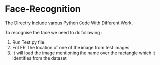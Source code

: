 # Face-Recognition

The Directry Include varous Python Code With Different Work.

To recognise the face we need to do following :

1. Run Test.py file.
2. EnTER The location of one of the image from test images
3. It will load the image mentioning the name over the ractangle which it identifies from the dataset
 
 
               
